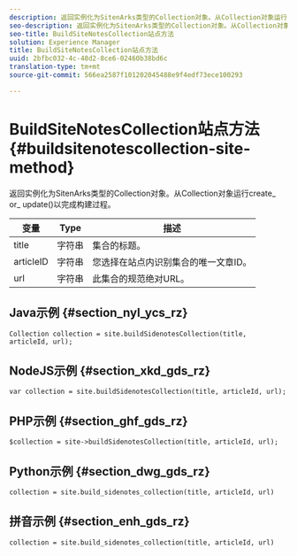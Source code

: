 ```yaml
---
description: 返回实例化为SitenArks类型的Collection对象。从Collection对象运行create_ or_ update()以完成构建过程。
seo-description: 返回实例化为SitenArks类型的Collection对象。从Collection对象运行create_ or_ update()以完成构建过程。
seo-title: BuildSiteNotesCollection站点方法
solution: Experience Manager
title: BuildSiteNotesCollection站点方法
uuid: 2bfbc032-4c-48d2-8ce6-02460b38bd6c
translation-type: tm+mt
source-git-commit: 566ea2587f101202045488e9f4edf73ece100293

---
```



# BuildSiteNotesCollection站点方法{#buildsitenotescollection-site-method}

返回实例化为SitenArks类型的Collection对象。从Collection对象运行create_ or_ update()以完成构建过程。

| 变量 | Type | 描述 |
|--- |--- |--- |
| title | 字符串 | 集合的标题。 |
| articleID | 字符串 | 您选择在站点内识别集合的唯一文章ID。 |
| url | 字符串 | 此集合的规范绝对URL。 |

## Java示例 {#section_nyl_ycs_rz}

```
Collection collection = site.buildSidenotesCollection(title, articleId, url); 
```

## NodeJS示例 {#section_xkd_gds_rz}

```
var collection = site.buildSidenotesCollection(title, articleId, url); 
```

## PHP示例 {#section_ghf_gds_rz}

```
$collection = site->buildSidenotesCollection(title, articleId, url); 
```

## Python示例 {#section_dwg_gds_rz}

```
collection = site.build_sidenotes_collection(title, articleId, url) 
```

## 拼音示例 {#section_enh_gds_rz}

```
collection = site.build_sidenotes_collection(title, articleId, url) 
```
